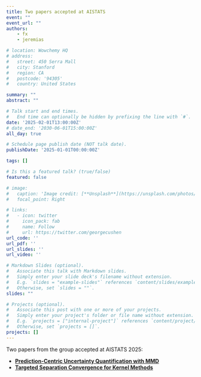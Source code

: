 ```yaml
---
title: Two papers accepted at AISTATS
event: ""
event_url: ""
authors:
    - fx
    - jeremias

# location: Wowchemy HQ
# address:
#   street: 450 Serra Mall
#   city: Stanford
#   region: CA
#   postcode: '94305'
#   country: United States

summary: ""
abstract: ""

# Talk start and end times.
#   End time can optionally be hidden by prefixing the line with `#`.
date: '2025-02-01T13:00:00Z'
# date_end: '2030-06-01T15:00:00Z'
all_day: true

# Schedule page publish date (NOT talk date).
publishDate: '2025-01-01T00:00:00Z'

tags: []

# Is this a featured talk? (true/false)
featured: false

# image:
#   caption: 'Image credit: [**Unsplash**](https://unsplash.com/photos/bzdhc5b3Bxs)'
#   focal_point: Right

# links:
#   - icon: twitter
#     icon_pack: fab
#     name: Follow
#     url: https://twitter.com/georgecushen
url_code: ''
url_pdf: ''
url_slides: ''
url_video: ''

# Markdown Slides (optional).
#   Associate this talk with Markdown slides.
#   Simply enter your slide deck's filename without extension.
#   E.g. `slides = "example-slides"` references `content/slides/example-slides.md`.
#   Otherwise, set `slides = ""`.
slides: ""

# Projects (optional).
#   Associate this post with one or more of your projects.
#   Simply enter your project's folder or file name without extension.
#   E.g. `projects = ["internal-project"]` references `content/project/deep-learning/index.md`.
#   Otherwise, set `projects = []`.
projects: []
---
```

Two papers from the group accepted at AISTATS 2025:

- [**Prediction-Centric Uncertainty Quantification with MMD**](/publication/shen2025predictioncentricuncertaintyquantificationmmd/)
- [**Targeted Separation Convergence for Kernel Methods**](/publication/barp2024targetedseparationconvergencekernel/)